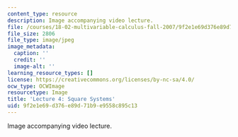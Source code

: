 ```yaml
---
content_type: resource
description: Image accompanying video lecture.
file: /courses/18-02-multivariable-calculus-fall-2007/9f2e1e69d376e89d71b9e9558c895c13_04.jpg
file_size: 2806
file_type: image/jpeg
image_metadata:
  caption: ''
  credit: ''
  image-alt: ''
learning_resource_types: []
license: https://creativecommons.org/licenses/by-nc-sa/4.0/
ocw_type: OCWImage
resourcetype: Image
title: 'Lecture 4: Square Systems'
uid: 9f2e1e69-d376-e89d-71b9-e9558c895c13
---
```

Image accompanying video lecture.